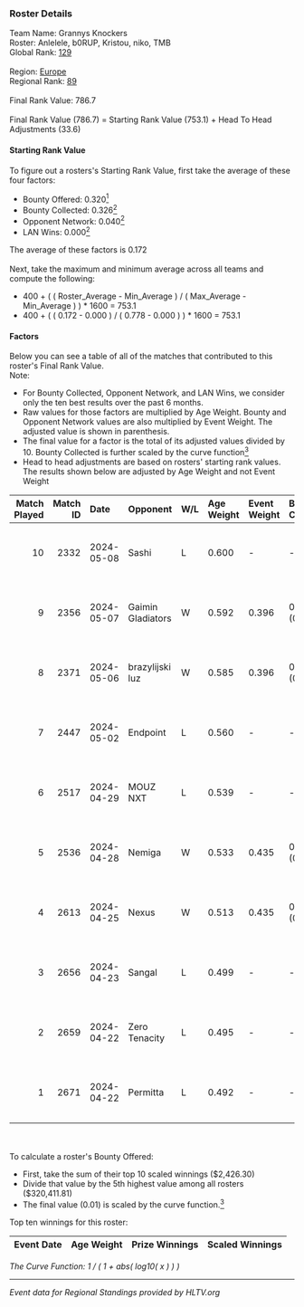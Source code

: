 ### Roster Details<br />
Team Name: Grannys Knockers<br />
Roster: Anlelele, b0RUP, Kristou, niko, TMB<br />
Global Rank: [129](../standings_global.md)<br />
<br />
Region: [Europe]( ../standings_europe.md)<br />
Regional Rank: [89]( ../standings_europe.md)<br />
<br />
Final Rank Value:  786.7<br />
<br />
Final Rank Value (786.7) = Starting Rank Value (753.1) + Head To Head Adjustments (33.6)<br />

#### Starting Rank Value<br />
To figure out a rosters's Starting Rank Value, first take the average of these four factors:<br />
- Bounty Offered: 0.320[<sup>1</sup>](#table2)
- Bounty Collected: 0.326[<sup>2</sup>](#table1)
- Opponent Network: 0.040[<sup>2</sup>](#table1)
- LAN Wins: 0.000[<sup>2</sup>](#table1)

The average of these factors is 0.172<br />
<br />
Next, take the maximum and minimum average across all teams and compute the following:<br />
- 400 + ( ( Roster_Average - Min_Average ) / ( Max_Average - Min_Average ) ) * 1600 = 753.1
- 400 + ( ( 0.172 - 0.000 ) / ( 0.778 - 0.000 ) ) * 1600 = 753.1


#### Factors<br />
Below you can see a table of all of the matches that contributed to this roster's Final Rank Value.<br />
Note:<br />

- For Bounty Collected, Opponent Network, and LAN Wins, we consider only the ten best results over the past 6 months.
- Raw values for those factors are multiplied by Age Weight. Bounty and Opponent Network values are also multiplied by Event Weight. The adjusted value is shown in parenthesis.
- The final value for a factor is the total of its adjusted values divided by 10. Bounty Collected is further scaled by the curve function[<sup>3</sup>](#curveFunction)
- Head to head adjustments are based on rosters' starting rank values. The results shown below are adjusted by Age Weight and not Event Weight
<span id="table1"></span><br />


| Match Played | Match ID | Date       | Opponent          | W/L | Age Weight | Event Weight | Bounty Collected | Opponent Network | LAN Wins  | H2H Adj. | Roster                              |
| -: | -: | :- | :- | :- | :- | :- | :- | :- | :- | -: | :- |
|           10 |     2332 | 2024-05-08 | Sashi             | L   | 0.600      | -            | -                | -                | -         |    -1.65 | Anlelele, b0RUP, Kristou, niko, TMB |
|            9 |     2356 | 2024-05-07 | Gaimin Gladiators | W   | 0.592      | 0.396        | 0.037 (0.009)    | 0.331 (0.078)    | 0 (0.000) |    14.51 | Anlelele, b0RUP, Kristou, niko, TMB |
|            8 |     2371 | 2024-05-06 | brazylijski luz   | W   | 0.585      | 0.396        | 0.008 (0.002)    | 0.250 (0.058)    | 0 (0.000) |    11.11 | Anlelele, b0RUP, Kristou, niko, TMB |
|            7 |     2447 | 2024-05-02 | Endpoint          | L   | 0.560      | -            | -                | -                | -         |    -5.30 | Anlelele, b0RUP, Kristou, niko, TMB |
|            6 |     2517 | 2024-04-29 | MOUZ NXT          | L   | 0.539      | -            | -                | -                | -         |    -3.04 | b0RUP, Kristou, niko, refrezh, TMB  |
|            5 |     2536 | 2024-04-28 | Nemiga            | W   | 0.533      | 0.435        | 0.314 (0.073)    | 0.704 (0.163)    | 0 (0.000) |    15.24 | b0RUP, Kristou, niko, refrezh, TMB  |
|            4 |     2613 | 2024-04-25 | Nexus             | W   | 0.513      | 0.435        | 0.014 (0.003)    | 0.447 (0.100)    | 0 (0.000) |    10.06 | b0RUP, Kristou, niko, refrezh, TMB  |
|            3 |     2656 | 2024-04-23 | Sangal            | L   | 0.499      | -            | -                | -                | -         |    -1.71 | Anlelele, b0RUP, Kristou, niko, TMB |
|            2 |     2659 | 2024-04-22 | Zero Tenacity     | L   | 0.495      | -            | -                | -                | -         |    -2.14 | b0RUP, Kristou, niko, refrezh, TMB  |
|            1 |     2671 | 2024-04-22 | Permitta          | L   | 0.492      | -            | -                | -                | -         |    -3.49 | b0RUP, Kristou, niko, refrezh, TMB  |

<br />
<span id="table2"></span><br />
To calculate a roster's Bounty Offered:<br />

- First, take the sum of their top 10 scaled winnings ($2,426.30)
- Divide that value by the 5th highest value among all rosters ($320,411.81)
- The final value (0.01) is scaled by the curve function.[<sup>3</sup>](#curveFunction)

Top ten winnings for this roster:<br />

| Event Date | Age Weight | Prize Winnings | Scaled Winnings |
| :- | -: | :- | :- |


<span id="curveFunction"></span>_The Curve Function: 1 / ( 1 + abs( log10( x ) ) )_<br />

---
_Event data for Regional Standings provided by HLTV.org_<br />
